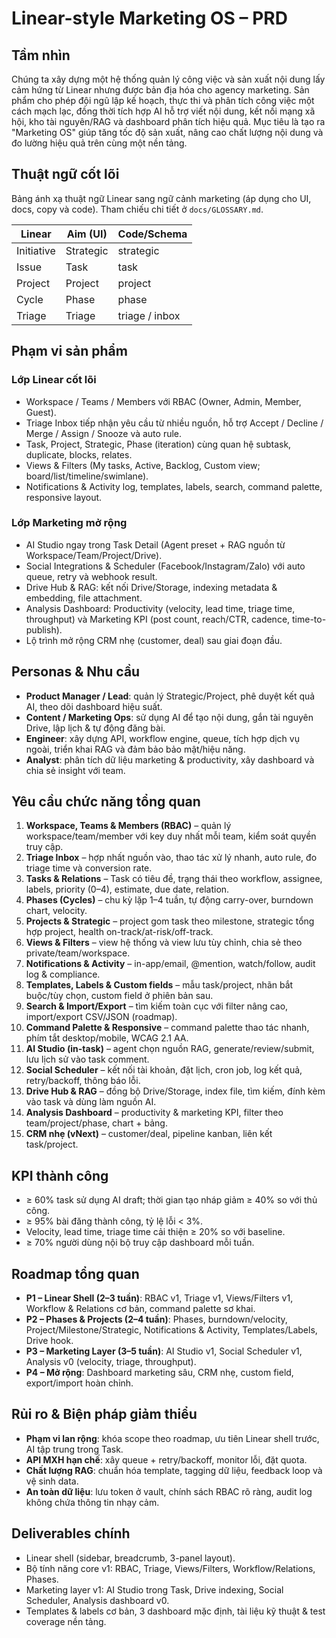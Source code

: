 # Linear-style Marketing OS – PRD

## Tầm nhìn
Chúng ta xây dựng một hệ thống quản lý công việc và sản xuất nội dung lấy cảm hứng từ Linear nhưng được bản địa hóa cho agency marketing. Sản phẩm cho phép đội ngũ lập kế hoạch, thực thi và phân tích công việc một cách mạch lạc, đồng thời tích hợp AI hỗ trợ viết nội dung, kết nối mạng xã hội, kho tài nguyên/RAG và dashboard phân tích hiệu quả. Mục tiêu là tạo ra "Marketing OS" giúp tăng tốc độ sản xuất, nâng cao chất lượng nội dung và đo lường hiệu quả trên cùng một nền tảng.

## Thuật ngữ cốt lõi
Bảng ánh xạ thuật ngữ Linear sang ngữ cảnh marketing (áp dụng cho UI, docs, copy và code). Tham chiếu chi tiết ở `docs/GLOSSARY.md`.

| Linear | Aim (UI) | Code/Schema |
|--------|----------|-------------|
| Initiative | Strategic | strategic |
| Issue | Task | task |
| Project | Project | project |
| Cycle | Phase | phase |
| Triage | Triage | triage / inbox |

## Phạm vi sản phẩm
### Lớp Linear cốt lõi
- Workspace / Teams / Members với RBAC (Owner, Admin, Member, Guest).
- Triage Inbox tiếp nhận yêu cầu từ nhiều nguồn, hỗ trợ Accept / Decline / Merge / Assign / Snooze và auto rule.
- Task, Project, Strategic, Phase (iteration) cùng quan hệ subtask, duplicate, blocks, relates.
- Views & Filters (My tasks, Active, Backlog, Custom view; board/list/timeline/swimlane).
- Notifications & Activity log, templates, labels, search, command palette, responsive layout.

### Lớp Marketing mở rộng
- AI Studio ngay trong Task Detail (Agent preset + RAG nguồn từ Workspace/Team/Project/Drive).
- Social Integrations & Scheduler (Facebook/Instagram/Zalo) với auto queue, retry và webhook result.
- Drive Hub & RAG: kết nối Drive/Storage, indexing metadata & embedding, file attachment.
- Analysis Dashboard: Productivity (velocity, lead time, triage time, throughput) và Marketing KPI (post count, reach/CTR, cadence, time-to-publish).
- Lộ trình mở rộng CRM nhẹ (customer, deal) sau giai đoạn đầu.

## Personas & Nhu cầu
- **Product Manager / Lead**: quản lý Strategic/Project, phê duyệt kết quả AI, theo dõi dashboard hiệu suất.
- **Content / Marketing Ops**: sử dụng AI để tạo nội dung, gắn tài nguyên Drive, lập lịch & tự động đăng bài.
- **Engineer**: xây dựng API, workflow engine, queue, tích hợp dịch vụ ngoài, triển khai RAG và đảm bảo bảo mật/hiệu năng.
- **Analyst**: phân tích dữ liệu marketing & productivity, xây dashboard và chia sẻ insight với team.

## Yêu cầu chức năng tổng quan
1. **Workspace, Teams & Members (RBAC)** – quản lý workspace/team/member với key duy nhất mỗi team, kiểm soát quyền truy cập.
2. **Triage Inbox** – hợp nhất nguồn vào, thao tác xử lý nhanh, auto rule, đo triage time và conversion rate.
3. **Tasks & Relations** – Task có tiêu đề, trạng thái theo workflow, assignee, labels, priority (0–4), estimate, due date, relation.
4. **Phases (Cycles)** – chu kỳ lặp 1–4 tuần, tự động carry-over, burndown chart, velocity.
5. **Projects & Strategic** – project gom task theo milestone, strategic tổng hợp project, health on-track/at-risk/off-track.
6. **Views & Filters** – view hệ thống và view lưu tùy chỉnh, chia sẻ theo private/team/workspace.
7. **Notifications & Activity** – in-app/email, @mention, watch/follow, audit log & compliance.
8. **Templates, Labels & Custom fields** – mẫu task/project, nhãn bắt buộc/tùy chọn, custom field ở phiên bản sau.
9. **Search & Import/Export** – tìm kiếm toàn cục với filter nâng cao, import/export CSV/JSON (roadmap).
10. **Command Palette & Responsive** – command palette thao tác nhanh, phím tắt desktop/mobile, WCAG 2.1 AA.
11. **AI Studio (in-task)** – agent chọn nguồn RAG, generate/review/submit, lưu lịch sử vào task comment.
12. **Social Scheduler** – kết nối tài khoản, đặt lịch, cron job, log kết quả, retry/backoff, thông báo lỗi.
13. **Drive Hub & RAG** – đồng bộ Drive/Storage, index file, tìm kiếm, đính kèm vào task và dùng làm nguồn AI.
14. **Analysis Dashboard** – productivity & marketing KPI, filter theo team/project/phase, chart + bảng.
15. **CRM nhẹ (vNext)** – customer/deal, pipeline kanban, liên kết task/project.

## KPI thành công
- ≥ 60% task sử dụng AI draft; thời gian tạo nháp giảm ≥ 40% so với thủ công.
- ≥ 95% bài đăng thành công, tỷ lệ lỗi < 3%.
- Velocity, lead time, triage time cải thiện ≥ 20% so với baseline.
- ≥ 70% người dùng nội bộ truy cập dashboard mỗi tuần.

## Roadmap tổng quan
- **P1 – Linear Shell (2–3 tuần)**: RBAC v1, Triage v1, Views/Filters v1, Workflow & Relations cơ bản, command palette sơ khai.
- **P2 – Phases & Projects (2–4 tuần)**: Phases, burndown/velocity, Project/Milestone/Strategic, Notifications & Activity, Templates/Labels, Drive hook.
- **P3 – Marketing Layer (3–5 tuần)**: AI Studio v1, Social Scheduler v1, Analysis v0 (velocity, triage, throughput).
- **P4 – Mở rộng**: Dashboard marketing sâu, CRM nhẹ, custom field, export/import hoàn chỉnh.

## Rủi ro & Biện pháp giảm thiểu
- **Phạm vi lan rộng**: khóa scope theo roadmap, ưu tiên Linear shell trước, AI tập trung trong Task.
- **API MXH hạn chế**: xây queue + retry/backoff, monitor lỗi, đặt quota.
- **Chất lượng RAG**: chuẩn hóa template, tagging dữ liệu, feedback loop và vệ sinh data.
- **An toàn dữ liệu**: lưu token ở vault, chính sách RBAC rõ ràng, audit log không chứa thông tin nhạy cảm.

## Deliverables chính
- Linear shell (sidebar, breadcrumb, 3-panel layout).
- Bộ tính năng core v1: RBAC, Triage, Views/Filters, Workflow/Relations, Phases.
- Marketing layer v1: AI Studio trong Task, Drive indexing, Social Scheduler, Analysis dashboard v0.
- Templates & labels cơ bản, 3 dashboard mặc định, tài liệu kỹ thuật & test coverage nền tảng.
